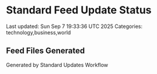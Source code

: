 # Standard Feed Update Status
Last updated: Sun Sep  7 19:33:36 UTC 2025
Categories: technology,business,world

## Feed Files Generated

Generated by Standard Updates Workflow
